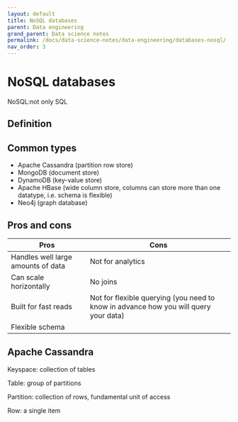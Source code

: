 ```yaml
---
layout: default
title: NoSQL databases
parent: Data engineering
grand_parent: Data science notes
permalink: /docs/data-science-notes/data-engineering/databases-nosql/
nav_order: 3
---
```


# NoSQL databases

NoSQL:not only SQL

## Definition

## Common types

* Apache Cassandra (partition row store)
* MongoDB (document store)
* DynamoDB (key-value store)
* Apache HBase (wide column store, columns can store more than one datatype, i.e. schema is flexible)
* Neo4j (graph database)

## Pros and cons

| Pros                               | Cons                                                         |
| ---------------------------------- | ------------------------------------------------------------ |
| Handles well large amounts of data | Not for analytics                                            |
| Can scale horizontally             | No joins                                                     |
| Built for fast reads               | Not for flexible querying (you need to know in advance how you will query your data) |
| Flexible schema                    |                                                              |



## Apache Cassandra

Keyspace: collection of tables

Table: group of partitions

Partition: collection of rows, fundamental unit of access

Row: a single item
